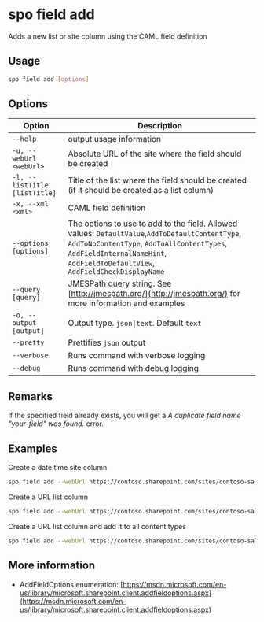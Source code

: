 # spo field add

Adds a new list or site column using the CAML field definition

## Usage

```sh
spo field add [options]
```

## Options

Option|Description
------|-----------
`--help`|output usage information
`-u, --webUrl <webUrl>`|Absolute URL of the site where the field should be created
`-l, --listTitle [listTitle]`|Title of the list where the field should be created (if it should be created as a list column)
`-x, --xml <xml>`|CAML field definition
`--options [options]`|The options to use to add to the field. Allowed values: `DefaultValue`,`AddToDefaultContentType`, `AddToNoContentType`, `AddToAllContentTypes`, `AddFieldInternalNameHint`, `AddFieldToDefaultView`, `AddFieldCheckDisplayName`
`--query [query]`|JMESPath query string. See [http://jmespath.org/](http://jmespath.org/) for more information and examples
`-o, --output [output]`|Output type. `json\|text`. Default `text`
`--pretty`|Prettifies `json` output
`--verbose`|Runs command with verbose logging
`--debug`|Runs command with debug logging

## Remarks

If the specified field already exists, you will get a _A duplicate field name "your-field" was found._ error.

## Examples

Create a date time site column

```sh
spo field add --webUrl https://contoso.sharepoint.com/sites/contoso-sales --xml '`<Field Type="DateTime" DisplayName="Start date-time" Required="FALSE" EnforceUniqueValues="FALSE" Indexed="FALSE" Format="DateTime" Group="PnP Columns" FriendlyDisplayFormat="Disabled" ID="{5ee2dd25-d941-455a-9bdb-7f2c54aed11b}" SourceID="{4f118c69-66e0-497c-96ff-d7855ce0713d}" StaticName="PnPAlertStartDateTime" Name="PnPAlertStartDateTime"><Default>[today]</Default></Field>`'
```

Create a URL list column

```sh
spo field add --webUrl https://contoso.sharepoint.com/sites/contoso-sales --listTitle Events --xml '`<Field Type="URL" DisplayName="More information link" Required="FALSE" EnforceUniqueValues="FALSE" Indexed="FALSE" Format="Hyperlink" Group="PnP Columns" ID="{6085e32a-339b-4da7-ab6d-c1e013e5ab27}" SourceID="{4f118c69-66e0-497c-96ff-d7855ce0713d}" StaticName="PnPAlertMoreInformation" Name="PnPAlertMoreInformation"></Field>`'
```

Create a URL list column and add it to all content types

```sh
spo field add --webUrl https://contoso.sharepoint.com/sites/contoso-sales --listTitle Events --xml '`<Field Type="URL" DisplayName="More information link" Required="FALSE" EnforceUniqueValues="FALSE" Indexed="FALSE" Format="Hyperlink" Group="PnP Columns" ID="{6085e32a-339b-4da7-ab6d-c1e013e5ab27}" SourceID="{4f118c69-66e0-497c-96ff-d7855ce0713d}" StaticName="PnPAlertMoreInformation" Name="PnPAlertMoreInformation"></Field>`' --options AddToAllContentTypes
```

## More information

- AddFieldOptions enumeration: [https://msdn.microsoft.com/en-us/library/microsoft.sharepoint.client.addfieldoptions.aspx](https://msdn.microsoft.com/en-us/library/microsoft.sharepoint.client.addfieldoptions.aspx)